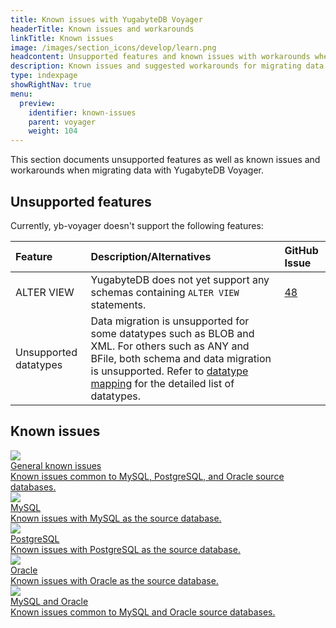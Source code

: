 ```yaml
---
title: Known issues with YugabyteDB Voyager
headerTitle: Known issues and workarounds
linkTitle: Known issues
image: /images/section_icons/develop/learn.png
headcontent: Unsupported features and known issues with workarounds when migrating data using YugabyteDB Voyager.
description: Known issues and suggested workarounds for migrating data using YugabyteDB Voyager.
type: indexpage
showRightNav: true
menu:
  preview:
    identifier: known-issues
    parent: voyager
    weight: 104
---
```


This section documents unsupported features as well as known issues and workarounds when migrating data with YugabyteDB Voyager.

## Unsupported features

Currently, yb-voyager doesn't support the following features:

| Feature | Description/Alternatives  | GitHub Issue |
| :------ | :------------------------ | :----------- |
| ALTER VIEW | YugabyteDB does not yet support any schemas containing `ALTER VIEW` statements. | [48](https://github.com/yugabyte/yb-voyager/issues/48) |
| Unsupported datatypes | Data migration is unsupported for some datatypes such as BLOB and XML. For others such as ANY and BFile, both schema and data migration is unsupported. Refer to [datatype mapping](../reference/datatype-mapping-oracle/) for the detailed list of datatypes. | |

## Known issues

<div class="row">
 <div class="col-12 col-md-6 col-lg-12 col-xl-6">
    <a class="section-link icon-offset" href="general-issues/">
      <div class="head">
        <img class="icon" src="/images/section_icons/architecture/concepts.png" aria-hidden="true" />
        <div class="title">General known issues</div>
      </div>
      <div class="body">
       Known issues common to MySQL, PostgreSQL, and Oracle source databases.
      </div>
    </a>
  </div>

  <div class="col-12 col-md-6 col-lg-12 col-xl-6">
    <a class="section-link icon-offset" href="mysql/">
      <div class="head">
        <img class="icon" src="/images/section_icons/architecture/concepts.png" aria-hidden="true" />
        <div class="title">MySQL</div>
      </div>
      <div class="body">
        Known issues with MySQL as the source database.
      </div>
    </a>
  </div>

  <div class="col-12 col-md-6 col-lg-12 col-xl-6">
    <a class="section-link icon-offset" href="postgresql/">
      <div class="head">
        <img class="icon" src="/images/section_icons/architecture/concepts.png" aria-hidden="true" />
        <div class="title">PostgreSQL</div>
      </div>
      <div class="body">
        Known issues with PostgreSQL as the source database.
      </div>
    </a>
  </div>

  <div class="col-12 col-md-6 col-lg-12 col-xl-6">
    <a class="section-link icon-offset" href="oracle/">
      <div class="head">
        <img class="icon" src="/images/section_icons/architecture/concepts.png" aria-hidden="true" />
        <div class="title">Oracle</div>
      </div>
      <div class="body">
       Known issues with Oracle as the source database.
      </div>
    </a>
  </div>

<div class="col-12 col-md-6 col-lg-12 col-xl-6">
    <a class="section-link icon-offset" href="mysql-oracle/">
      <div class="head">
        <img class="icon" src="/images/section_icons/architecture/concepts.png" aria-hidden="true" />
        <div class="title">MySQL and Oracle</div>
      </div>
      <div class="body">
       Known issues common to MySQL and Oracle source databases.
      </div>
    </a>
  </div>
</div>
